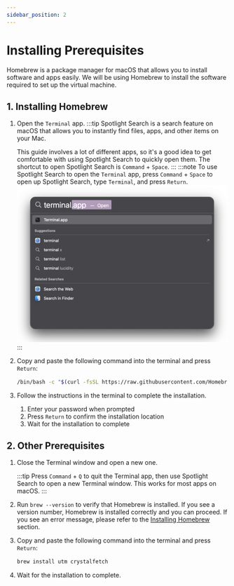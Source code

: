 ```yaml
---
sidebar_position: 2
--- 
```


# Installing Prerequisites

Homebrew is a package manager for macOS that allows you to install software and apps easily. We will be using Homebrew to install the software required to set up the virtual machine.

## 1. Installing Homebrew

1. Open the `Terminal` app.
    :::tip
    Spotlight Search is a search feature on macOS that allows you to instantly find files, apps, and other items on your Mac.

    This guide involves a lot of different apps, so it's a good idea to get comfortable with using Spotlight Search to quickly open them.
    The shortcut to open Spotlight Search is `Command` + `Space`.
    :::
    :::note
    To use Spotlight Search to open the `Terminal` app, press `Command` + `Space` to open up Spotlight Search, type `Terminal`, and press `Return`.
    ![Terminal](./img/spotlight-terminal.png)
    :::

2. Copy and paste the following command into the terminal and press `Return`:

    ```bash
    /bin/bash -c "$(curl -fsSL https://raw.githubusercontent.com/Homebrew/install/HEAD/install.sh)"
    ```

3. Follow the instructions in the terminal to complete the installation.
   1. Enter your password when prompted
   2. Press `Return` to confirm the installation location
   3. Wait for the installation to complete

## 2. Other Prerequisites

1. Close the Terminal window and open a new one.

    :::tip
    Press `Command` + `Q` to quit the Terminal app, then use Spotlight Search to open a new Terminal window. This works for most apps on macOS.
    :::

2. Run `brew --version` to verify that Homebrew is installed. If you see a version number, Homebrew is installed correctly and you can proceed. If you see an error message, please refer to the [Installing Homebrew](#1-installing-homebrew) section.
3. Copy and paste the following command into the terminal and press `Return`:

    ```bash
    brew install utm crystalfetch
    ```

4. Wait for the installation to complete.
